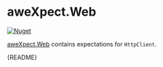 # aweXpect.Web

[![Nuget](https://img.shields.io/nuget/v/aweXpect.Web)](https://www.nuget.org/packages/aweXpect.Web)

[aweXpect.Web](https://github.com/aweXpect/aweXpect.Web) contains expectations for `HttpClient`.

{README}
